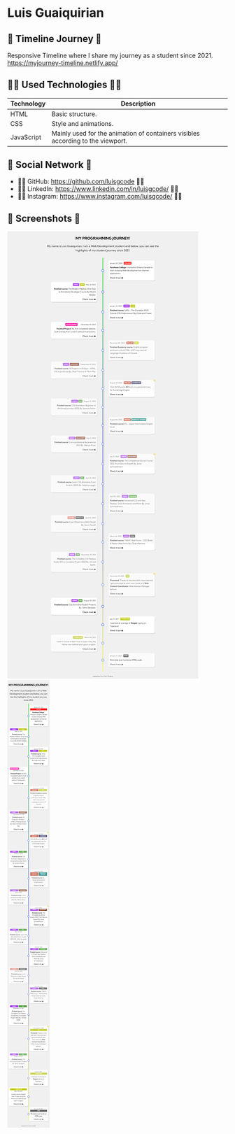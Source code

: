 # Luis Guaiquirian

## 📜 Timeline Journey 📜

Responsive Timeline where I share my journey as a student since 2021.
https://myjourney-timeline.netlify.app/

## 👨‍💻 Used Technologies 👨‍💻

| Technology | Description                                                                     |
| ---------- | ------------------------------------------------------------------------------- |
| HTML       | Basic structure.                                                                |
| CSS        | Style and animations.                                                           |
| JavaScript | Mainly used for the animation of containers visibles according to the viewport. |

## 🤗 Social Network 🤗

- 🧑‍💻 GitHub: https://github.com/luisgcode 🧑‍💻
- 🧑‍💻 LinkedIn: https://www.linkedin.com/in/luisgcode/ 🧑‍💻
- 🧑‍💻 Instagram: https://www.instagram.com/luisgcode/ 🧑‍💻

## 📜 Screenshots 📜

![Alt text](image.png)
![Alt text](image-1.png)
